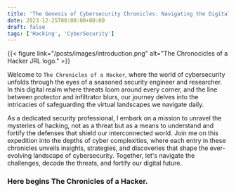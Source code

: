```yaml
---
title: 'The Genesis of Cybersecurity Chronicles: Navigating the Digital Realm'
date: 2023-12-25T00:00:00+00:00
draft: false
tags: ['Hacking', 'CyberSecurity']
---
```


{{< figure link="/posts/images/introduction.png"  alt="The Chronocicles of a Hacker JRL logo." >}}

Welcome to `The Chronicles of a Hacker`, where the world of cybersecurity unfolds through the eyes of a seasoned security engineer and researcher. In this digital realm where threats loom around every corner, and the line between protector and infiltrator blurs, our journey delves into the intricacies of safeguarding the virtual landscapes we navigate daily.

As a dedicated security professional, I embark on a mission to unravel the mysteries of hacking, not as a threat but as a means to understand and fortify the defenses that shield our interconnected world. Join me on this expedition into the depths of cyber complexities, where each entry in these chronicles unveils insights, strategies, and discoveries that shape the ever-evolving landscape of cybersecurity. Together, let's navigate the challenges, decode the threats, and fortify our digital future. 

### Here begins The Chronicles of a Hacker.

